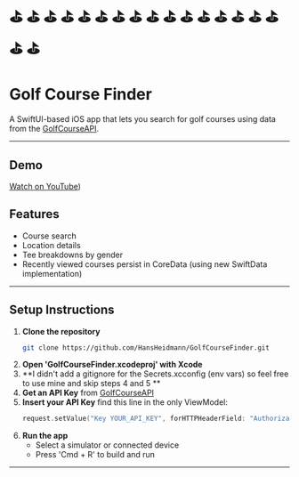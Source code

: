 # ⛳️ ⛳️ ⛳️ ⛳️ ⛳️ ⛳️ ⛳️ ⛳️ ⛳️ ⛳️ ⛳️ ⛳️ ⛳️ ⛳️ ⛳️ ⛳️ ⛳️ ⛳️
# Golf Course Finder

A SwiftUI-based iOS app that lets you search for golf courses using data from the [GolfCourseAPI](https://golfcourseapi.com/).

---

## Demo
[Watch on YouTube](https://youtu.be/S6Pxat3eYSw))

## Features

- Course search
- Location details  
- Tee breakdowns by gender
- Recently viewed courses persist in CoreData (using new SwiftData implementation)

---

## Setup Instructions

1. **Clone the repository**
   ```bash
   git clone https://github.com/HansHeidmann/GolfCourseFinder.git
2. **Open 'GolfCourseFinder.xcodeproj' with Xcode**
3. **I didn't add a gitignore for the Secrets.xcconfig (env vars) so feel free to use mine and skip steps 4 and 5 **
4.  **Get an API Key** from [GolfCourseAPI](https://golfcourseapi.com/)
5. **Insert your API Key**
   find this line in the only ViewModel:
   ```swift
   request.setValue("Key YOUR_API_KEY", forHTTPHeaderField: "Authorization")
6. **Run the app**
   - Select a simulator or connected device
   - Press 'Cmd + R' to build and run

---
